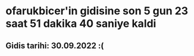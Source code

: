 # ofarukbicer'in gidisine son 5 gun 23 saat 51 dakika 40 saniye kaldi

## Gidis tarihi: 30.09.2022 :(